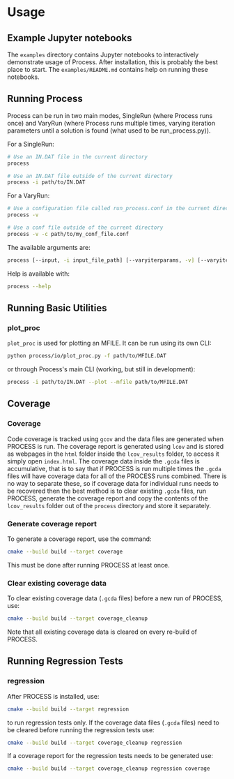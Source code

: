 # Usage

## Example Jupyter notebooks

The `examples` directory contains Jupyter notebooks to interactively demonstrate usage of Process. After installation, this is probably the best place to start. The `examples/README.md` contains help on running these notebooks.

## Running Process
Process can be run in two main modes, SingleRun (where Process runs once) and VaryRun (where Process runs multiple times, varying iteration parameters until a solution is found (what used to be run_process.py)).

For a SingleRun:
```bash
# Use an IN.DAT file in the current directory
process

# Use an IN.DAT file outside of the current directory
process -i path/to/IN.DAT 
```

For a VaryRun:
```bash
# Use a configuration file called run_process.conf in the current directory
process -v

# Use a conf file outside of the current directory
process -v -c path/to/my_conf_file.conf
```

The available arguments are:
```bash
process [--input, -i input_file_path] [--varyiterparams, -v] [--varyiterparamsconfig, -c config_file_path] [--help, -h]
```

Help is available with:
```bash
process --help
```

## Running Basic Utilities
### plot_proc
`plot_proc` is used for plotting an MFILE. It can be run using its own CLI:
```bash
python process/io/plot_proc.py -f path/to/MFILE.DAT
```

or through Process's main CLI (working, but still in development):
```bash
process -i path/to/IN.DAT --plot --mfile path/to/MFILE.DAT
```

## Coverage
### Coverage
Code coverage is tracked using `gcov` and the data files are generated when PROCESS is run. 
The coverage report is generated using `lcov` and is stored as webpages in the `html` folder inside
the `lcov_results` folder, to access it simply open `index.html`. The coverage data inside the `.gcda` files
is accumulative, that is to say that if PROCESS is run multiple times the `.gcda` files will have
coverage data for all of the PROCESS runs combined. There is no way to separate these, so if coverage data for 
individual runs needs to be recovered then the best method is to clear existing `.gcda` files, run PROCESS, 
generate the coverage report and copy the contents of the `lcov_results` folder out of the `process` directory 
and store it separately.
### Generate coverage report
To generate a coverage report, use the command:
```bash
cmake --build build --target coverage
```
This must be done after running PROCESS at least once.
### Clear existing coverage data
To clear existing coverage data (`.gcda` files) before a new run of PROCESS, use:
```bash
cmake --build build --target coverage_cleanup
```
Note that all existing coverage data is cleared on every re-build of PROCESS.

## Running Regression Tests
### regression
After PROCESS is installed, use:
```bash
cmake --build build --target regression
``` 
to run regression tests only. 
If the coverage data files (`.gcda` files) need to be cleared before running the regression tests use:
```bash
cmake --build build --target coverage_cleanup regression
```
If a coverage report for the regression tests needs to be generated use:
```bash
cmake --build build --target coverage_cleanup regression coverage
```